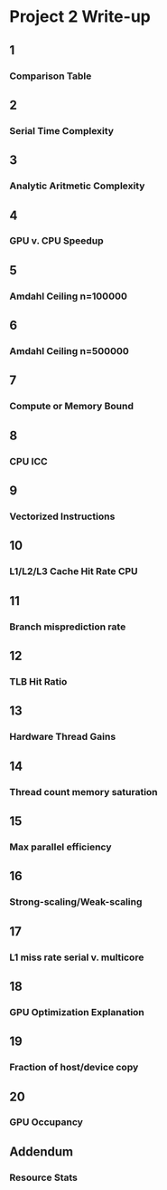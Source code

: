 
# Project 2 Write-up

## 1
### Comparison Table

## 2
### Serial Time Complexity

## 3
### Analytic Aritmetic Complexity

## 4
### GPU v. CPU Speedup

## 5
### Amdahl Ceiling n=100000

## 6
### Amdahl Ceiling n=500000

## 7
### Compute or Memory Bound

## 8
### CPU ICC

## 9
### Vectorized Instructions

## 10
### L1/L2/L3 Cache Hit Rate CPU

## 11
### Branch misprediction rate

## 12
### TLB Hit Ratio

## 13
### Hardware Thread Gains

## 14
### Thread count memory saturation

## 15
### Max parallel efficiency

## 16
### Strong-scaling/Weak-scaling

## 17
### L1 miss rate serial v. multicore

## 18
### GPU Optimization Explanation

## 19
### Fraction of host/device copy

## 20
### GPU Occupancy

## Addendum
### Resource Stats

